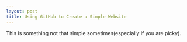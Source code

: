 ```yaml
---
layout: post
title: Using GitHub to Create a Simple Website 
---
```

This is something not that simple sometimes(especially if you are picky). 

